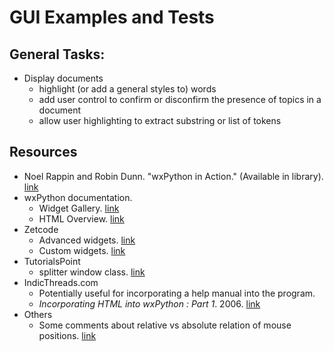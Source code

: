 # GUI Examples and Tests

## General Tasks:

* Display documents
  * highlight (or add a general styles to) words
  * add user control to confirm or disconfirm the presence of topics in a document
  * allow user highlighting to extract substring or list of tokens

## Resources

* Noel Rappin and Robin Dunn. "wxPython in Action." (Available in library). [link](https://www.manning.com/books/wxpython-in-action)
* wxPython documentation.
  * Widget Gallery. [link](https://wxpython.org/Phoenix/docs/html/gallery.html)
  * HTML Overview. [link](https://wxpython.org/Phoenix/docs/html/html_overview.html#)
* Zetcode
  * Advanced widgets. [link](http://zetcode.com/wxpython/advanced/)
  * Custom widgets. [link](http://zetcode.com/wxpython/customwidgets/)
* TutorialsPoint
  * splitter window class. [link](https://www.tutorialspoint.com/wxpython/wx_splitterwindow_class.htm)
* IndicThreads.com
  * Potentially useful for incorporating a help manual into the program.
  * _Incorporating HTML into wxPython : Part 1_. 2006. [link](http://www.indicthreads.com/1106/incorporating-html-into-wxpython-part-1/)
* Others
  * Some comments about relative vs absolute relation of mouse positions. [link](http://wxpython-users.1045709.n5.nabble.com/No-Highlight-of-text-selection-td2345889.html)
